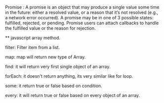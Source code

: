 Promise : A promise is an object that may produce a single value some time in the future: either a resolved value, or a reason that it’s not resolved (e.g., a network error occurred). A promise may be in one of 3 possible states: fulfilled, rejected, or pending. Promise users can attach callbacks to handle the fulfilled value or the reason for rejection.

** javascript array method.

filter: Filter item from a list.

map: map will return new type of Array.

find: it will return very first single object of an array. 

forEach: it doesn't return anything, its very similar like for loop.

some: it return true or false based on condition.

every: it will return true or false based on every object of an array. 